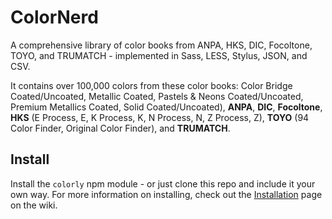 # ColorNerd

A comprehensive library of color books from ANPA, HKS, DIC, Focoltone, TOYO, and TRUMATCH - implemented in Sass, LESS, Stylus, JSON, and CSV. 

It contains over 100,000 colors from these color books: Color Bridge Coated/Uncoated, Metallic Coated, Pastels & Neons Coated/Uncoated, Premium Metallics Coated, Solid Coated/Uncoated), **ANPA**, **DIC**, **Focoltone**, **HKS** (E Process, E, K Process, K, N Process, N, Z Process, Z), **TOYO** (94 Color Finder, Original Color Finder), and **TRUMATCH**.

## Install

Install the `colorly` npm module - or just clone this repo and include it your own way. For more information on installing, check out the [Installation](https://github.com/jpederson/Colorly/wiki/Installation) page on the wiki.
